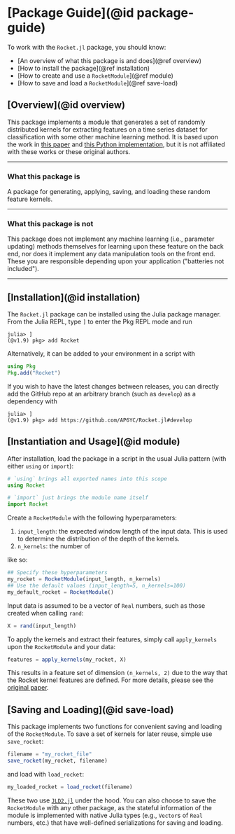 # [Package Guide](@id package-guide)

To work with the `Rocket.jl` package, you should know:

- [An overview of what this package is and does](@ref overview)
- [How to install the package](@ref installation)
- [How to create and use a `RocketModule`](@ref module)
- [How to save and load a `RocketModule`](@ref save-load)

## [Overview](@id overview)

This package implements a module that generates a set of randomly distributed kernels for extracting features on a time series dataset for classification with some other machine learning method.
It is based upon the work in [this paper](https://doi.org/10.1007/s10618-020-00701-z) and [this Python implementation](https://github.com/angus924/rocket), but it is not affiliated with these works or these original authors.

---

### **What this package is**

A package for generating, applying, saving, and loading these random feature kernels.

---

### **What this package is not**

This package does not implement any machine learning (i.e., parameter updating) methods themselves for learning upon these feature on the back end, nor does it implement any data manipulation tools on the front end.
These you are responsible depending upon your application ("batteries not included").

---

## [Installation](@id installation)

The `Rocket.jl` package can be installed using the Julia package manager.
From the Julia REPL, type `]` to enter the Pkg REPL mode and run

```julia-repl
julia> ]
(@v1.9) pkg> add Rocket
```

Alternatively, it can be added to your environment in a script with

```julia
using Pkg
Pkg.add("Rocket")
```

If you wish to have the latest changes between releases, you can directly add the GitHub repo at an arbitrary branch (such as `develop`) as a dependency with

```julia-repl
julia> ]
(@v1.9) pkg> add https://github.com/AP6YC/Rocket.jl#develop
```

## [Instantiation and Usage](@id module)

After installation, load the package in a script in the usual Julia pattern (with either `using` or `import`):

```julia
# `using` brings all exported names into this scope
using Rocket

# `import` just brings the module name itself
import Rocket
```

Create a `RocketModule` with the following hyperparameters:

1. `input_length`: the expected window length of the input data.
This is used to determine the distribution of the depth of the kernels.
2. `n_kernels`: the number of

like so:

```julia
## Specify these hyperparameters
my_rocket = RocketModule(input_length, n_kernels)
## Use the default values (input_length=5, n_kernels=100)
my_default_rocket = RocketModule()
```

Input data is assumed to be a vector of `Real` numbers, such as those created when calling `rand`:

```julia
X = rand(input_length)
```

To apply the kernels and extract their features, simply call `apply_kernels` upon the `RocketModule` and your data:

```julia
features = apply_kernels(my_rocket, X)
```

This results in a feature set of dimension `(n_kernels, 2)` due to the way that the Rocket kernel features are defined.
For more details, please see the [original paper](https://doi.org/10.1007/s10618-020-00701-z).

## [Saving and Loading](@id save-load)

This package implements two functions for convenient saving and loading of the `RocketModule`.
To save a set of kernels for later reuse, simple use `save_rocket`:

```julia
filename = "my_rocket_file"
save_rocket(my_rocket, filename)
```

and load with `load_rocket`:

```julia
my_loaded_rocket = load_rocket(filename)
```

These two use [`JLD2.jl`](https://github.com/JuliaIO/JLD2.jl) under the hood.
You can also choose to save the `RocketModule` with any other package, as the stateful information of the module is implemented with native Julia types (e.g., `Vector`s of `Real` numbers, etc.) that have well-defined serializations for saving and loading.
